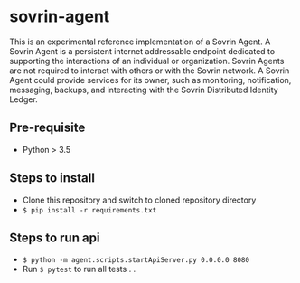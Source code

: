 # sovrin-agent

This is an experimental reference implementation of a Sovrin Agent. A 
Sovrin Agent is a persistent internet addressable endpoint dedicated to supporting 
the interactions of an individual or organization. Sovrin Agents are not required to 
interact with others or with the Sovrin network. A Sovrin Agent could provide 
services for its owner, such as monitoring, notification, messaging, backups, 
and interacting with the Sovrin Distributed Identity Ledger.

## Pre-requisite
- Python > 3.5

## Steps to install
- Clone this repository and switch to cloned repository directory
- `$ pip install -r requirements.txt`

## Steps to run api
- `$ python -m agent.scripts.startApiServer.py 0.0.0.0 8080`
- Run `$ pytest` to run all tests
.
.
